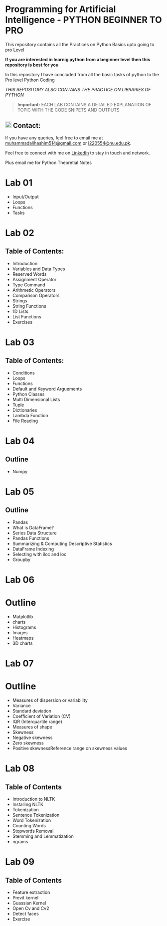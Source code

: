 # Programming for Artificial Intelligence - PYTHON BEGINNER TO PRO
This repository contains all the Practices on Python Basics upto going to pro Level

**If you are interested in learnig python from a beginner level then this repository is best for you**

In this repository I have concluded from all the basic tasks of python to the Pro level Python Coding

*THIS REPOSITORY ALSO CONTAINS THE PRACTICE ON LIBRARIES OF PYTHON*


> **Important:** EACH LAB CONTAINS A DETAILED EXPLANATION OF TOPIC WITH THE CODE SNIPETS AND OUTPUTS


## <img src="https://img.icons8.com/ios/50/000000/email-open.png" width="20"/> Contact:
If you have any queries, feel free to email me at [muhammadalihashim514@gmail.com](mailto:muhammadalihashim514@gmail.com) or [i220554@nu.edu.pk](mailto:i220554@nu.edu.pk).

Feel free to connect with me on [LinkedIn](https://www.linkedin.com/in/muhammad-ali-hashim-5115882b4) to stay in touch and network.

Plus email me for Python Theoretial Notes


# Lab 01

* Input/Output
* Loops
* Functions
* Tasks


# Lab 02

## Table of Contents:
* Introduction
* Variables and Data Types
* Reserved Words
* Assignment Operator
* Type Command
* Arithmetic Operators
* Comparison Operators
* Strings
* String Functions
* 1D Lists
* List Functions
* Exercises


# Lab 03

## Table of Contents:
* Conditions
* Loops
* Functions
* Default and Keyword Arguements
* Python Classes
* Multi Dimensional Lists
* Tuple
* Dictionaries
* Lambda Function
* File Reading


# Lab 04

## Outline
* Numpy


# Lab 05

## Outline
* Pandas
* What is DataFrame?
* Series Data Structure
* Pandas Functions
* Summarizing & Computing Descriptive Statistics
* DataFrame Indexing
* Selecting with iloc and loc
* Groupby


# Lab 06

# Outline
* Matplotlib
* charts
* Histograms
* Images
* Heatmaps
* 3D charts


# Lab 07

# Outline
* Measures of dispersion or variability
* Variance
* Standard deviation
* Coefficient of Variation (CV)
* IQR (Interquartile range)
* Measures of shape
* Skewness
* Negative skewness
* Zero skewness
* Positive skewnessReference range on skewness values


# Lab 08

## Table of Contents
* Introduction to NLTK
* Installing NLTK
* Tokenization
* Sentence Tokenization
* Word Tokenization
* Counting Words
* Stopwords Removal
* Stemming and Lemmatization
* ngrams


# Lab 09

## Table of Contents
* Feature extraction
*  Previt kernel
*  Guassian Kernel
*  Open Cv and Cv2
*   Detect faces
*   Exercise

